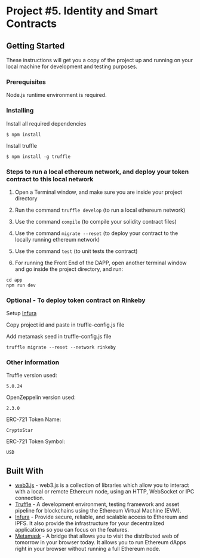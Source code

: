 # Project #5. Identity and Smart Contracts

## Getting Started

These instructions will get you a copy of the project up and running on your local machine for development and testing purposes.

### Prerequisites

Node.js runtime environment is required.

### Installing

Install all required dependencies

```
$ npm install
```

Install truffle

```
$ npm install -g truffle
```

### Steps to run a local ethereum network, and deploy your token contract to this local network

1) Open a Terminal window, and make sure you are inside your project directory

2) Run the command `truffle develop` (to run a local ethereum network)

3) Use the command `compile` (to compile your solidity contract files)

4) Use the command `migrate --reset` (to deploy your contract to the locally running ethereum network)

5) Use the command `test` (to unit tests the contract)

6) For running the Front End of the DAPP, open another terminal window and go inside the project directory, and run:

```
cd app
npm run dev
```

### Optional - To deploy token contract on Rinkeby

Setup [Infura](https://infura.io/)

Copy project id and paste in truffle-config.js file

Add metamask seed in truffle-config.js file

```
truffle migrate --reset --network rinkeby
```

### Other information

Truffle version used:

```
5.0.24
```

OpenZeppelin version used:

```
2.3.0
```

ERC-721 Token Name:

```
CryptoStar
```

ERC-721 Token Symbol:

```
USD
```
## Built With

* [web3.js](https://github.com/ethereum/web3.js/) - web3.js is a collection of libraries which allow you to interact with a local or remote Ethereum node, using an HTTP, WebSocket or IPC connection.
* [Truffle](https://www.trufflesuite.com/docs/truffle/getting-started/installation) - A development environment, testing framework and asset pipeline for blockchains using the Ethereum Virtual Machine (EVM).
* [Infura](https://infura.io) - Provide secure, reliable, and scalable access to Ethereum and IPFS. It also provide the infrastructure for your decentralized applications so you can focus on the features.
* [Metamask](https://metamask.io/) - A bridge that allows you to visit the distributed web of tomorrow in your browser today. It allows you to run Ethereum dApps right in your browser without running a full Ethereum node.
